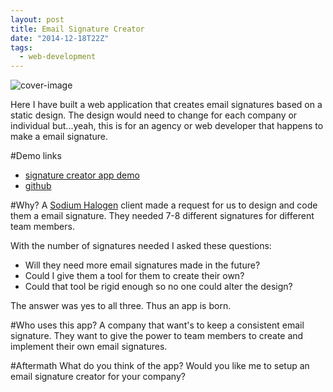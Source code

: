 ```yaml
---
layout: post
title: Email Signature Creator
date: "2014-12-18T22Z"
tags:
  - web-development
---
```


![cover-image](/content/images/2014/12/Screenshot-2014-12-17-23-26-42.png)

Here I have built a web application that creates email signatures based on a static design. The design would need to change for each company or individual but...yeah, this is for an agency or web developer that happens to make a email signature.

#Demo links

- [signature creator app demo](http://chancesmith.org/project/signature-app/)
- [github](https://github.com/chancesmith/chancesmith-site/tree/master/project/signature-app)

#Why?
A [Sodium Halogen](https://sodiumhalogen.com?ref=csio) client made a request for us to design and code them a email signature. They needed 7-8 different signatures for different team members.

With the number of signatures needed I asked these questions:

- Will they need more email signatures made in the future?
- Could I give them a tool for them to create their own?
- Could that tool be rigid enough so no one could alter the design?

The answer was yes to all three. Thus an app is born.

#Who uses this app?
A company that want's to keep a consistent email signature. They want to give the power to team members to create and implement their own email signatures.

#Aftermath
What do you think of the app?
Would you like me to setup an email signature creator for your company?
